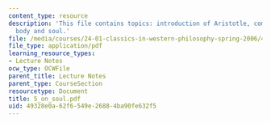 ```yaml
---
content_type: resource
description: 'This file contains topics: introduction of Aristotle, comparison between
  body and soul.'
file: /media/courses/24-01-classics-in-western-philosophy-spring-2006/49328e0a62f6549e26884ba90fe632f5_5_on_soul.pdf
file_type: application/pdf
learning_resource_types:
- Lecture Notes
ocw_type: OCWFile
parent_title: Lecture Notes
parent_type: CourseSection
resourcetype: Document
title: 5_on_soul.pdf
uid: 49328e0a-62f6-549e-2688-4ba90fe632f5
---
```

